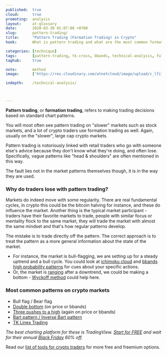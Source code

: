 ```yaml
---
published:  true
cloud:      true
promoting:  analysis
layout:     at-glossary
date:       2020-03-30 01:07:00 +0700
slug:       pattern-trading/
title:      "Pattern Trading (Formation Trading) in Crypto"
hook:       What is pattern trading and what are the most common formation patterns to watch for in crypto.

categories: [technique]
tags:       [pattern-trading, tk-cross, bbands, technical-analysis, fulcrum-bottom, wyckoff]
taghub:     true

note:       method
image:      ['https://res.cloudinary.com/atnetcloud/image/upload/c_lfill,h_360,w_700/v1599206541/atnet/_glossary/geometric-pattern_ctc43d.jpg']

indepth:    /technical-analysis/



---
```


**Pattern trading**, or **formation trading**, refers to making trading decisions based on standard chart patterns.

You will most often see pattern trading on "slower" markets such as stock markets, and a lot of crypto traders use formation trading as well. Again, usually on the "slower", large cap crypto markets.

Pattern trading is notoriously linked with retail traders who go with someone else's advice because they don't know what they're doing, and often lose. Specifically, vague patterns like "head & shoulders" are often mentioned in this way.

The fault lies not in the market patterns themselves though, it is in the way they are used.

<!--more-->

### Why do traders lose with pattern trading?

Markets do indeed move with some regularity. There are real fundamental cycles, in crypto this could be the bitcoin halving for instance, and these do influence the market. Another thing is the typical market participant - traders have their favorite markets to trade, people with similar focus or mentality flock to the same market, they will trade the market with almost the same mindset and that's how regular patterns develop.

The mistake is to trade directly off the pattern. The correct approach is to treat the pattern as a more general information about the state of the market.

* For instance, the market is bull-flagging, we are setting up for a steady uptrend and a bull cycle. You could look at [ichimoku cloud](/glossary/ichimoku/) and [bbands high probability patterns](/glossary/bbands/) for cues about your specific actions.
* Or, the market is [ranging](/glossary/sideways/) after a downtrend, we could be making a bottom - [Wyckoff method](/strategy/wyckoff-ranging-markets/) could help here.

### Most common patterns on crypto markets

* Bull flag / Bear flag
* [Double bottom](/glossary/bbands/) (on price or bbands)
* [Three pushes to a high](/glossary/bbands/) (again on price or bbands)
* [Bart pattern / Inverse Bart pattern](/glossary/bart/)
* [TK Lines Trading](/glossaary/tk-lines/)

*The best charting platform for these is TradingView. [Start for FREE](https://bit.ly/at-tv-2020-globalcrypto) and wait for their annual [Black Friday](/blackfriday/) 60% off.*

Read our [list of tools for crypto traders](/tools/) for more free and freemium options.
